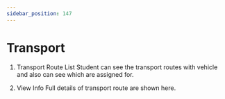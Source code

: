 ```yaml
---
sidebar_position: 147
---
```

 
# Transport
1. Transport Route List
Student can see the transport routes with vehicle and also can see which are assigned for.

1. View Info
Full details of transport route are shown here.